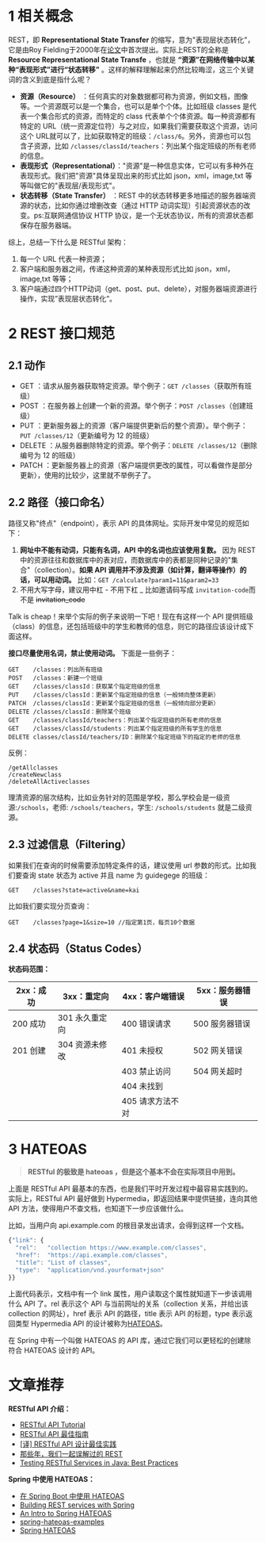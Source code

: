 # 1 相关概念

REST，即 **Representational State Transfer** 的缩写，意为"表现层状态转化"，它是由Roy Fielding于2000年在[论文](https://www.ics.uci.edu/~fielding/pubs/dissertation/rest_arch_style.htm)中首次提出。实际上REST的全称是 **Resource Representational State Transfe** ，也就是 **“资源”在网络传输中以某种“表现形式”进行“状态转移”** 。这样的解释理解起来仍然比较晦涩，这三个关键词的含义到底是指什么呢？

- **资源（Resource）** ：任何真实的对象数据都可称为资源，例如文档，图像等。一个资源既可以是一个集合，也可以是单个个体。比如班级 classes 是代表一个集合形式的资源，而特定的 class 代表单个个体资源。每一种资源都有特定的 URL（统一资源定位符）与之对应，如果我们需要获取这个资源，访问这个 URL就可以了，比如获取特定的班级：`/class/6`。另外，资源也可以包含子资源，比如 `/classes/classId/teachers`：列出某个指定班级的所有老师的信息。
- **表现形式（Representational）**："资源"是一种信息实体，它可以有多种外在表现形式。我们把"资源"具体呈现出来的形式比如 json，xml，image,txt 等等叫做它的"表现层/表现形式"。
- **状态转移（State Transfer）** ：REST 中的状态转移更多地描述的服务器端资源的状态，比如你通过增删改查（通过 HTTP 动词实现）引起资源状态的改变。ps:互联网通信协议 HTTP 协议，是一个无状态协议，所有的资源状态都保存在服务器端。

综上，总结一下什么是 RESTful 架构：

1. 每一个 URL 代表一种资源；
2. 客户端和服务器之间，传递这种资源的某种表现形式比如 json，xml，image,txt 等等；
3. 客户端通过四个HTTP动词（get、post、put、delete），对服务器端资源进行操作，实现”表现层状态转化”。

# 2 REST 接口规范

## 2.1 动作

- GET ：请求从服务器获取特定资源。举个例子：`GET /classes`（获取所有班级）
- POST ：在服务器上创建一个新的资源。举个例子：`POST /classes`（创建班级）
- PUT ：更新服务器上的资源（客户端提供更新后的整个资源）。举个例子：`PUT /classes/12`（更新编号为 12 的班级）
- DELETE ：从服务器删除特定的资源。举个例子：`DELETE /classes/12`（删除编号为 12 的班级）
- PATCH ：更新服务器上的资源（客户端提供更改的属性，可以看做作是部分更新），使用的比较少，这里就不举例子了。

## 2.2 路径（接口命名）

路径又称"终点"（endpoint），表示 API 的具体网址。实际开发中常见的规范如下：

1. **网址中不能有动词，只能有名词，API 中的名词也应该使用复数。** 因为 REST 中的资源往往和数据库中的表对应，而数据库中的表都是同种记录的"集合"（collection）。**如果 API 调用并不涉及资源（如计算，翻译等操作）的话，可以用动词。** 比如：`GET /calculate?param1=11&param2=33`
2. 不用大写字母，建议用中杠 - 不用下杠 \_ 比如邀请码写成 `invitation-code`而不是 ~~invitation_code~~

Talk is cheap！来举个实际的例子来说明一下吧！现在有这样一个 API 提供班级（class）的信息，还包括班级中的学生和教师的信息，则它的路径应该设计成下面这样。

**接口尽量使用名词，禁止使用动词。** 下面是一些例子：

```
GET    /classes：列出所有班级
POST   /classes：新建一个班级
GET    /classes/classId：获取某个指定班级的信息
PUT    /classes/classId：更新某个指定班级的信息（一般倾向整体更新）
PATCH  /classes/classId：更新某个指定班级的信息（一般倾向部分更新）
DELETE /classes/classId：删除某个班级
GET    /classes/classId/teachers：列出某个指定班级的所有老师的信息
GET    /classes/classId/students：列出某个指定班级的所有学生的信息
DELETE classes/classId/teachers/ID：删除某个指定班级下的指定的老师的信息
```

反例：

```
/getAllclasses
/createNewclass
/deleteAllActiveclasses
```

理清资源的层次结构，比如业务针对的范围是学校，那么学校会是一级资源:`/schools`，老师: `/schools/teachers`，学生: `/schools/students` 就是二级资源。

## 2.3 过滤信息（Filtering）

如果我们在查询的时候需要添加特定条件的话，建议使用 url 参数的形式。比如我们要查询 state 状态为 active 并且 name 为 guidegege 的班级：

```
GET    /classes?state=active&name=kai
```

比如我们要实现分页查询：

```
GET    /classes?page=1&size=10 //指定第1页，每页10个数据
```

## 2.4 状态码（Status Codes）

**状态码范围：**

| 2xx：成功 | 3xx：重定向    | 4xx：客户端错误  | 5xx：服务器错误 |
| --------- | -------------- | ---------------- | --------------- |
| 200 成功  | 301 永久重定向 | 400 错误请求     | 500 服务器错误  |
| 201 创建  | 304 资源未修改 | 401 未授权       | 502 网关错误    |
|           |                | 403 禁止访问     | 504 网关超时    |
|           |                | 404 未找到       |                 |
|           |                | 405 请求方法不对 |                 |


# 3 HATEOAS

> **RESTful 的极致是 hateoas ，但是这个基本不会在实际项目中用到。**

上面是 RESTful API 最基本的东西，也是我们平时开发过程中最容易实践到的。实际上，RESTful API 最好做到 Hypermedia，即返回结果中提供链接，连向其他 API 方法，使得用户不查文档，也知道下一步应该做什么。

比如，当用户向 api.example.com 的根目录发出请求，会得到这样一个文档。

```javascript
{"link": {
  "rel":   "collection https://www.example.com/classes",
  "href":  "https://api.example.com/classes",
  "title": "List of classes",
  "type":  "application/vnd.yourformat+json"
}}
```

上面代码表示，文档中有一个 link 属性，用户读取这个属性就知道下一步该调用什么 API 了。rel 表示这个 API 与当前网址的关系（collection 关系，并给出该 collection 的网址），href 表示 API 的路径，title 表示 API 的标题，type 表示返回类型 Hypermedia API 的设计被称为[HATEOAS](http://en.wikipedia.org/wiki/HATEOAS)。

在 Spring 中有一个叫做 HATEOAS 的 API 库，通过它我们可以更轻松的创建除符合 HATEOAS 设计的 API。

# 文章推荐

**RESTful API 介绍：**

- [RESTful API Tutorial](https://RESTfulapi.net/)
- [RESTful API 最佳指南](http://www.ruanyifeng.com/blog/2014/05/restful_api.html)
- [[译] RESTful API 设计最佳实践](https://juejin.im/entry/59e460c951882542f578f2f0)
- [那些年，我们一起误解过的 REST](https://segmentfault.com/a/1190000016313947)
- [Testing RESTful Services in Java: Best Practices](https://phauer.com/2016/testing-RESTful-services-java-best-practices/)

**Spring 中使用 HATEOAS：**

- [在 Spring Boot 中使用 HATEOAS](a)
- [Building REST services with Spring](https://spring.io/guides/tutorials/classmarks/) 
- [An Intro to Spring HATEOAS](https://www.baeldung.com/spring-hateoas-tutorial) 
- [spring-hateoas-examples](https://github.com/spring-projects/spring-hateoas-examples/tree/master/hypermedia)
- [Spring HATEOAS](https://spring.io/projects/spring-hateoas#learn) 